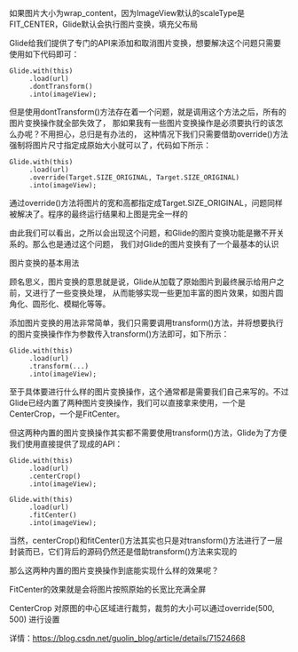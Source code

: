 如果图片大小为wrap_content，因为ImageView默认的scaleType是FIT_CENTER，Glide默认会执行图片变换，填充父布局

Glide给我们提供了专门的API来添加和取消图片变换，想要解决这个问题只需要使用如下代码即可：

    Glide.with(this)
         .load(url)
         .dontTransform()
         .into(imageView);


但是使用dontTransform()方法存在着一个问题，就是调用这个方法之后，所有的图片变换操作就全部失效了，
那如果我有一些图片变换操作是必须要执行的该怎么办呢？不用担心，总归是有办法的，
这种情况下我们只需要借助override()方法强制将图片尺寸指定成原始大小就可以了，代码如下所示：

    Glide.with(this)
         .load(url)
         .override(Target.SIZE_ORIGINAL, Target.SIZE_ORIGINAL)
         .into(imageView);

通过override()方法将图片的宽和高都指定成Target.SIZE_ORIGINAL，问题同样被解决了。程序的最终运行结果和上图是完全一样的

由此我们可以看出，之所以会出现这个问题，和Glide的图片变换功能是撇不开关系的。那么也是通过这个问题，
我们对Glide的图片变换有了一个最基本的认识

图片变换的基本用法

顾名思义，图片变换的意思就是说，Glide从加载了原始图片到最终展示给用户之前，又进行了一些变换处理，
从而能够实现一些更加丰富的图片效果，如图片圆角化、圆形化、模糊化等等。

添加图片变换的用法非常简单，我们只需要调用transform()方法，并将想要执行的图片变换操作作为参数传入transform()方法即可，如下所示：

    Glide.with(this)
         .load(url)
         .transform(...)
         .into(imageView);

至于具体要进行什么样的图片变换操作，这个通常都是需要我们自己来写的。不过Glide已经内置了两种图片变换操作，我们可以直接拿来使用，一个是CenterCrop，一个是FitCenter。

但这两种内置的图片变换操作其实都不需要使用transform()方法，Glide为了方便我们使用直接提供了现成的API：

    Glide.with(this)
         .load(url)
         .centerCrop()
         .into(imageView);

    Glide.with(this)
         .load(url)
         .fitCenter()
         .into(imageView);

当然，centerCrop()和fitCenter()方法其实也只是对transform()方法进行了一层封装而已，它们背后的源码仍然还是借助transform()方法来实现的

那么这两种内置的图片变换操作到底能实现什么样的效果呢？

FitCenter的效果就是会将图片按照原始的长宽比充满全屏

CenterCrop 对原图的中心区域进行裁剪，裁剪的大小可以通过override(500, 500) 进行设置

详情：https://blog.csdn.net/guolin_blog/article/details/71524668